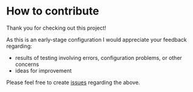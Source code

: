 # How to contribute

Thank you for checking out this project!

As this is an early-stage configuration I would appreciate your feedback regarding:
- results of testing involving errors, configuration problems, or other concerns
- ideas for improvement

Please feel free to create [issues](../../issues) regarding the above.
